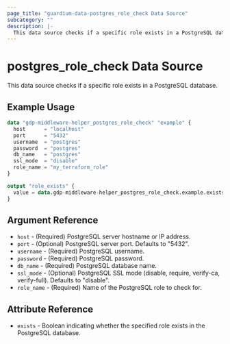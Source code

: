 ```yaml
---
page_title: "guardium-data-postgres_role_check Data Source"
subcategory: ""
description: |-
  This data source checks if a specific role exists in a PostgreSQL database
---
```


# postgres_role_check Data Source

This data source checks if a specific role exists in a PostgreSQL database.

## Example Usage

```terraform
data "gdp-middleware-helper_postgres_role_check" "example" {
  host      = "localhost"
  port      = "5432"
  username  = "postgres"
  password  = "postgres"
  db_name   = "postgres"
  ssl_mode  = "disable"
  role_name = "my_terraform_role"
}

output "role_exists" {
  value = data.gdp-middleware-helper_postgres_role_check.example.exists
}
```

## Argument Reference

* `host` - (Required) PostgreSQL server hostname or IP address.
* `port` - (Optional) PostgreSQL server port. Defaults to "5432".
* `username` - (Required) PostgreSQL username.
* `password` - (Required) PostgreSQL password.
* `db_name` - (Required) PostgreSQL database name.
* `ssl_mode` - (Optional) PostgreSQL SSL mode (disable, require, verify-ca, verify-full). Defaults to "disable".
* `role_name` - (Required) Name of the PostgreSQL role to check for.

## Attribute Reference

* `exists` - Boolean indicating whether the specified role exists in the PostgreSQL database.